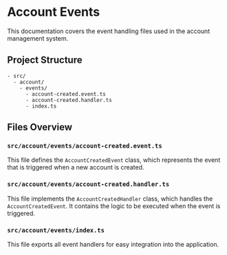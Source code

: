 # Account Events

This documentation covers the event handling files used in the account management system.

## Project Structure

```text
- src/
  - account/
    - events/
      - account-created.event.ts
      - account-created.handler.ts
      - index.ts
```

## Files Overview

### `src/account/events/account-created.event.ts`

This file defines the `AccountCreatedEvent` class, which represents the event that is triggered when a new account is created.

### `src/account/events/account-created.handler.ts`

This file implements the `AccountCreatedHandler` class, which handles the `AccountCreatedEvent`. It contains the logic to be executed when the event is triggered.

### `src/account/events/index.ts`

This file exports all event handlers for easy integration into the application.

